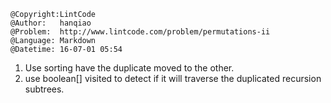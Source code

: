 ```
@Copyright:LintCode
@Author:   hanqiao
@Problem:  http://www.lintcode.com/problem/permutations-ii
@Language: Markdown
@Datetime: 16-07-01 05:54
```

1. Use sorting have the duplicate moved to the other.
2. use boolean[] visited to detect if it will traverse the duplicated recursion subtrees.